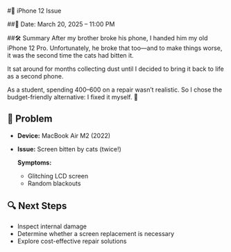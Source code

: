 #📱 iPhone 12 Issue

##📅 Date: March 20, 2025 – 11:00 PM

##🛠️ Summary
After my brother broke his phone, I handed him my old iPhone 12 Pro. Unfortunately, he broke that too—and to make things worse, it was the second time the cats had bitten it.

It sat around for months collecting dust until I decided to bring it back to life as a second phone.

As a student, spending $400–$600 on a repair wasn’t realistic. So I chose the budget-friendly alternative:
I fixed it myself. 💪

## 🛑 **Problem**  
- **Device:** MacBook Air M2 (2022)  
- **Issue:** Screen bitten by cats (twice!)

  **Symptoms:**  
  - Glitching LCD screen  
  - Random blackouts  

## 🔍 Next Steps  
- Inspect internal damage  
- Determine whether a screen replacement is necessary  
- Explore cost-effective repair solutions  

